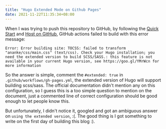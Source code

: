```yaml
---
title: "Hugo Extended Mode on Github Pages"
date: 2021-11-22T11:35:34+08:00
---
```


When I was trying to push this repository to GitHub, by following the [Quick Start](https://gohugo.io/getting-started/quick-start/) and
[Host on GitHub](https://gohugo.io/hosting-and-deployment/hosting-on-github/), GitHub actions failed to build with this error message:
```text
Error: Error building site: TOCSS: failed to transform "ananke/css/main.css" (text/css). Check your Hugo installation; you need the extended version to build SCSS/SASS.: this feature is not available in your current Hugo version, see https://goo.gl/YMrWcn for more information
```

So the answer is simple, comment the `#extended: true` in `.github/workflows/gh-pages.yml`, the extended version of Hugo will
support building scss/sass. The official documentation didn't mention any on this configuration, so I guess this is a too simple
question to mention on the document, just a commented line of correct configuration should be good enough to let people know this.

But unfortunately, I didn't notice it, googled and got an ambiguous answer on `using the extended version`, :(. The good thing is
I got something to write on the first day of building this blog :).

